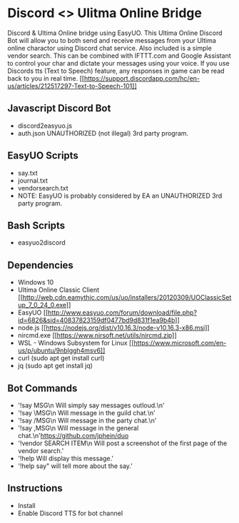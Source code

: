 # Discord <> Ulitma Online Bridge 
Discord & Ultima Online bridge using EasyUO. This Ultima Online Discord Bot will allow you to both send and receive messages from your Ultima online charactor using Discord chat service. Also included is a simple vendor search. This can be combined with IFTTT.com and Google Assistant to control your char and dictate your messages using your voice. If you use Discords tts (Text to Speech) feature, any responses in game can be read back to you in real time. [[https://support.discordapp.com/hc/en-us/articles/212517297-Text-to-Speech-101]]

## Javascript Discord Bot
* discord2easyuo.js
* auth.json
UNAUTHORIZED (not illegal) 3rd party program.
## EasyUO Scripts 
* say.txt
* journal.txt
* vendorsearch.txt
* NOTE: EasyUO is probably considered by EA an UNAUTHORIZED 3rd party program. 

## Bash Scripts
* easyuo2discord

## Dependencies
* Windows 10
* Ultima Online Classic Client [[http://web.cdn.eamythic.com/us/uo/installers/20120309/UOClassicSetup_7_0_24_0.exe]]
* EasyUO [[http://www.easyuo.com/forum/download/file.php?id=6826&sid=40837823159df0477bd9d831f1ea9b4b]]
* node.js [[https://nodejs.org/dist/v10.16.3/node-v10.16.3-x86.msi]]
* nircmd.exe [[https://www.nirsoft.net/utils/nircmd.zip]]
* WSL - Windows Subsystem for Linux [[https://www.microsoft.com/en-us/p/ubuntu/9nblggh4msv6]]
* curl (sudo apt get install curl)
* jq (sudo apt get install jq)

## Bot Commands
* '!say MSG\n Will simply say messages outloud.\n'
* '!say \\MSG\n Will message in the guild chat.\n' 
* '!say /MSG\n Will message in the party chat.\n' 
* '!say ,MSG\n Will message in the general chat.\n'https://github.com/jphein/duo
* '!vendor SEARCH ITEM\n Will post a screenshot of the first page of the vendor search.'
* '!help Will display this message.' 
* '!help say" will tell more about the say.' 

## Instructions
* Install
* Enable Discord TTS for bot channel
